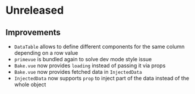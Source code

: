 # Unreleased

## Improvements

- `DataTable` allows to define different components for the same column
  depending on a row value
- `primevue` is bundled again to solve dev mode style issue
- `Bake.vue` now provides `loading` instead of passing it via props
- `Bake.vue` now provides fetched data in `InjectedData`
- `InjectedData` now supports `prop` to inject part of the data instead of the
  whole object

